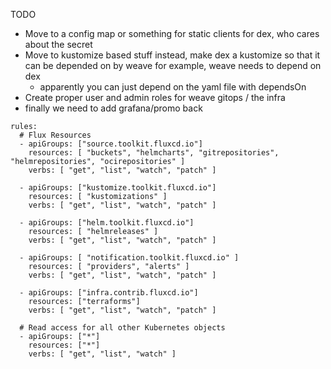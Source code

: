 TODO
- Move to a config map or something for static clients for dex, who cares about the secret
- Move to kustomize based stuff instead, make dex a kustomize so that it can be depended on by weave for example, weave needs to depend on dex
  - apparently you can just depend on the yaml file with dependsOn
- Create proper user and admin roles for weave gitops / the infra
- finally we need to add grafana/promo back
```
rules:
  # Flux Resources
  - apiGroups: ["source.toolkit.fluxcd.io"]
    resources: [ "buckets", "helmcharts", "gitrepositories", "helmrepositories", "ocirepositories" ]
    verbs: [ "get", "list", "watch", "patch" ]

  - apiGroups: ["kustomize.toolkit.fluxcd.io"]
    resources: [ "kustomizations" ]
    verbs: [ "get", "list", "watch", "patch" ]

  - apiGroups: ["helm.toolkit.fluxcd.io"]
    resources: [ "helmreleases" ]
    verbs: [ "get", "list", "watch", "patch" ]

  - apiGroups: [ "notification.toolkit.fluxcd.io" ]
    resources: [ "providers", "alerts" ]
    verbs: [ "get", "list", "watch", "patch" ]

  - apiGroups: ["infra.contrib.fluxcd.io"]
    resources: ["terraforms"]
    verbs: [ "get", "list", "watch", "patch" ]

  # Read access for all other Kubernetes objects
  - apiGroups: ["*"]
    resources: ["*"]
    verbs: [ "get", "list", "watch" ]
```